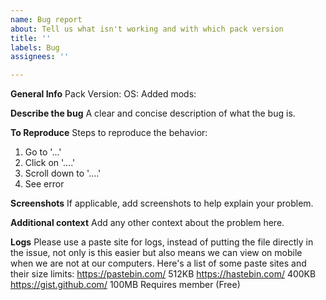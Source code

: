 ```yaml
---
name: Bug report
about: Tell us what isn't working and with which pack version
title: ''
labels: Bug
assignees: ''

---
```


<!--- Issues without a pack version will be closed without comment. -->
**General Info**
Pack Version:
OS: 
Added mods:

**Describe the bug**
A clear and concise description of what the bug is.

**To Reproduce**
Steps to reproduce the behavior:
1. Go to '...'
2. Click on '....'
3. Scroll down to '....'
4. See error

**Screenshots**
If applicable, add screenshots to help explain your problem.

**Additional context**
Add any other context about the problem here.

**Logs**
Please use a paste site for logs, instead of putting the file directly in the issue, not only is this easier but also means we can view on mobile when we are not at our computers.
Here's a list of some paste sites and their size limits:
    https://pastebin.com/ 512KB
    https://hastebin.com/ 400KB
    https://gist.github.com/ 100MB Requires member (Free)